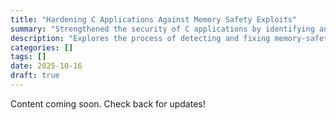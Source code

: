 ```yaml
---
title: "Hardening C Applications Against Memory Safety Exploits"
summary: "Strengthened the security of C applications by identifying and resolving memory-safety vulnerabilities using Clang’s AddressSanitizer, static analysis, and regression testing."
description: "Explores the process of detecting and fixing memory-safety bugs in C applications using Clang’s AddressSanitizer (ASan) and static analysis tools, emphasizing safe remediation, testing, and long-term code resilience."
categories: []
tags: []
date: 2025-10-16
draft: true
---
```


Content coming soon. Check back for updates!
